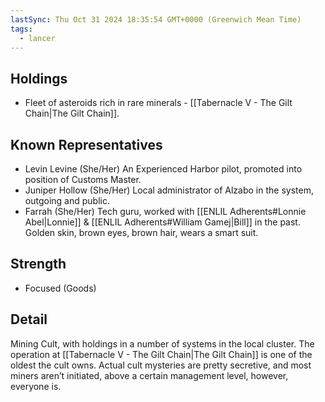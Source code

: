 ```yaml
---
lastSync: Thu Oct 31 2024 18:35:54 GMT+0000 (Greenwich Mean Time)
tags:
  - lancer
---
```


## Holdings
- Fleet of asteroids rich in rare minerals - [[Tabernacle V - The Gilt Chain|The Gilt Chain]].
## Known Representatives
- Levin Levine (She/Her) An Experienced Harbor pilot, promoted into position of Customs Master.
- Juniper Hollow (She/Her) Local administrator of Alzabo in the system, outgoing and public.
- Farrah (She/Her) Tech guru, worked with [[ENLIL Adherents#Lonnie Abel|Lonnie]] & [[ENLIL Adherents#William Gamej|Bill]] in the past. Golden skin, brown eyes, brown hair, wears a smart suit.
## Strength
- Focused (Goods)
## Detail
Mining Cult, with holdings in a number of systems in the local cluster. The operation at [[Tabernacle V - The Gilt Chain|The Gilt Chain]] is one of the oldest the cult owns. Actual cult mysteries are pretty secretive, and most miners aren’t initiated, above a certain management level, however, everyone is.
